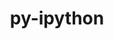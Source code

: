 ---
title: "py-ipython"
layout: cache
categories: [package, develop]
meta: {"compilers": ["gcc@=11.1.0", "gcc@=11.4.0", "gcc@=9.4.0", "oneapi@=2024.2.1"], "num_specs": 81, "num_specs_by_stack": {"data-vis-sdk": 5, "e4s": 30, "e4s-neoverse-v2": 10, "e4s-neoverse_v1": 9, "e4s-oneapi": 22, "e4s-power": 4, "root": 81}, "oss": ["ubuntu20.04", "ubuntu22.04"], "platforms": ["linux"], "stacks": ["data-vis-sdk", "e4s", "e4s-neoverse-v2", "e4s-neoverse_v1", "e4s-oneapi", "e4s-power", "root"], "targets": ["neoverse_v1", "neoverse_v2", "ppc64le", "x86_64_v3"], "versions": ["7.21.0", "8.18.1", "8.28.0"]}
spec_details: [{"compiler": "gcc@=11.4.0", "hash": "24v6g5yla5mfqgiblx5nmx6kgj5lvadx", "os": "ubuntu22.04", "platform": "linux", "size": "-", "stacks": ["e4s-neoverse-v2", "root"], "tarball": "https://binaries.spack.io/develop/build_cache/linux-ubuntu22.04-neoverse_v2/gcc-11.4.0/py-ipython-8.28.0/linux-ubuntu22.04-neoverse_v2-gcc-11.4.0-py-ipython-8.28.0-24v6g5yla5mfqgiblx5nmx6kgj5lvadx.spack", "target": "neoverse_v2", "variants": ["build_system=python_pip"], "versions": ["8.28.0"]}, {"compiler": "gcc@=11.4.0", "hash": "2gbsisauxjd337zwvfcnqtqodb526w4s", "os": "ubuntu22.04", "platform": "linux", "size": "-", "stacks": ["e4s-neoverse-v2", "root"], "tarball": "https://binaries.spack.io/develop/build_cache/linux-ubuntu22.04-neoverse_v2/gcc-11.4.0/py-ipython-8.28.0/linux-ubuntu22.04-neoverse_v2-gcc-11.4.0-py-ipython-8.28.0-2gbsisauxjd337zwvfcnqtqodb526w4s.spack", "target": "neoverse_v2", "variants": ["build_system=python_pip"], "versions": ["8.28.0"]}, {"compiler": "gcc@=11.4.0", "hash": "32vkjhyssfyabcik2jjdssjliknesm75", "os": "ubuntu22.04", "platform": "linux", "size": "-", "stacks": ["e4s", "root"], "tarball": "https://binaries.spack.io/develop/build_cache/linux-ubuntu22.04-x86_64_v3/gcc-11.4.0/py-ipython-8.28.0/linux-ubuntu22.04-x86_64_v3-gcc-11.4.0-py-ipython-8.28.0-32vkjhyssfyabcik2jjdssjliknesm75.spack", "target": "x86_64_v3", "variants": ["build_system=python_pip"], "versions": ["8.28.0"]}, {"compiler": "gcc@=11.4.0", "hash": "3xk6uy5axr6qraznwzk3b4be2djlywpi", "os": "ubuntu22.04", "platform": "linux", "size": "-", "stacks": ["e4s", "root"], "tarball": "https://binaries.spack.io/develop/build_cache/linux-ubuntu22.04-x86_64_v3/gcc-11.4.0/py-ipython-8.28.0/linux-ubuntu22.04-x86_64_v3-gcc-11.4.0-py-ipython-8.28.0-3xk6uy5axr6qraznwzk3b4be2djlywpi.spack", "target": "x86_64_v3", "variants": ["build_system=python_pip"], "versions": ["8.28.0"]}, {"compiler": "gcc@=11.4.0", "hash": "43stpfxeojddhs6ckteh5qoyh4rpdpxw", "os": "ubuntu22.04", "platform": "linux", "size": "-", "stacks": ["e4s-neoverse_v1", "root"], "tarball": "https://binaries.spack.io/develop/build_cache/linux-ubuntu22.04-neoverse_v1/gcc-11.4.0/py-ipython-8.18.1/linux-ubuntu22.04-neoverse_v1-gcc-11.4.0-py-ipython-8.18.1-43stpfxeojddhs6ckteh5qoyh4rpdpxw.spack", "target": "neoverse_v1", "variants": ["build_system=python_pip"], "versions": ["8.18.1"]}, {"compiler": "gcc@=11.4.0", "hash": "4b5qonwf66w5o3poijiatxw6q23h4ocu", "os": "ubuntu22.04", "platform": "linux", "size": "-", "stacks": ["e4s-neoverse-v2", "root"], "tarball": "https://binaries.spack.io/develop/build_cache/linux-ubuntu22.04-neoverse_v2/gcc-11.4.0/py-ipython-8.28.0/linux-ubuntu22.04-neoverse_v2-gcc-11.4.0-py-ipython-8.28.0-4b5qonwf66w5o3poijiatxw6q23h4ocu.spack", "target": "neoverse_v2", "variants": ["build_system=python_pip"], "versions": ["8.28.0"]}, {"compiler": "gcc@=11.4.0", "hash": "4ejcb77cttvn6xi7vwrdldvswzqbuylx", "os": "ubuntu22.04", "platform": "linux", "size": "-", "stacks": ["e4s-neoverse_v1", "root"], "tarball": "https://binaries.spack.io/develop/build_cache/linux-ubuntu22.04-neoverse_v1/gcc-11.4.0/py-ipython-8.18.1/linux-ubuntu22.04-neoverse_v1-gcc-11.4.0-py-ipython-8.18.1-4ejcb77cttvn6xi7vwrdldvswzqbuylx.spack", "target": "neoverse_v1", "variants": ["build_system=python_pip"], "versions": ["8.18.1"]}, {"compiler": "oneapi@=2024.2.1", "hash": "4if5sb7vqbjujxp5rojbu3bwq2mno7tp", "os": "ubuntu22.04", "platform": "linux", "size": "-", "stacks": ["e4s-oneapi", "root"], "tarball": "https://binaries.spack.io/develop/build_cache/linux-ubuntu22.04-x86_64_v3/oneapi-2024.2.1/py-ipython-8.28.0/linux-ubuntu22.04-x86_64_v3-oneapi-2024.2.1-py-ipython-8.28.0-4if5sb7vqbjujxp5rojbu3bwq2mno7tp.spack", "target": "x86_64_v3", "variants": ["build_system=python_pip"], "versions": ["8.28.0"]}, {"compiler": "gcc@=11.4.0", "hash": "4ybnbizcnugs6ezbu5m7zgwrdepcgvtd", "os": "ubuntu22.04", "platform": "linux", "size": "-", "stacks": ["e4s", "root"], "tarball": "https://binaries.spack.io/develop/build_cache/linux-ubuntu22.04-x86_64_v3/gcc-11.4.0/py-ipython-8.28.0/linux-ubuntu22.04-x86_64_v3-gcc-11.4.0-py-ipython-8.28.0-4ybnbizcnugs6ezbu5m7zgwrdepcgvtd.spack", "target": "x86_64_v3", "variants": ["build_system=python_pip"], "versions": ["8.28.0"]}, {"compiler": "oneapi@=2024.2.1", "hash": "57spjozvpslofdwlepsivknwxzpuppvj", "os": "ubuntu22.04", "platform": "linux", "size": "-", "stacks": ["e4s-oneapi", "root"], "tarball": "https://binaries.spack.io/develop/build_cache/linux-ubuntu22.04-x86_64_v3/oneapi-2024.2.1/py-ipython-8.28.0/linux-ubuntu22.04-x86_64_v3-oneapi-2024.2.1-py-ipython-8.28.0-57spjozvpslofdwlepsivknwxzpuppvj.spack", "target": "x86_64_v3", "variants": ["build_system=python_pip"], "versions": ["8.28.0"]}, {"compiler": "gcc@=11.1.0", "hash": "5gs4k7nvh7sed7oy2gjfoig5jho5m7r2", "os": "ubuntu20.04", "platform": "linux", "size": "-", "stacks": ["data-vis-sdk", "root"], "tarball": "https://binaries.spack.io/develop/build_cache/linux-ubuntu20.04-x86_64_v3/gcc-11.1.0/py-ipython-8.28.0/linux-ubuntu20.04-x86_64_v3-gcc-11.1.0-py-ipython-8.28.0-5gs4k7nvh7sed7oy2gjfoig5jho5m7r2.spack", "target": "x86_64_v3", "variants": ["build_system=python_pip"], "versions": ["8.28.0"]}, {"compiler": "gcc@=9.4.0", "hash": "6fzsxnmj77bhvtzszjcm4wbr6in4eo3g", "os": "ubuntu20.04", "platform": "linux", "size": "-", "stacks": ["e4s-power", "root"], "tarball": "https://binaries.spack.io/develop/build_cache/linux-ubuntu20.04-ppc64le/gcc-9.4.0/py-ipython-8.28.0/linux-ubuntu20.04-ppc64le-gcc-9.4.0-py-ipython-8.28.0-6fzsxnmj77bhvtzszjcm4wbr6in4eo3g.spack", "target": "ppc64le", "variants": ["build_system=python_pip"], "versions": ["8.28.0"]}, {"compiler": "gcc@=11.4.0", "hash": "7lnhsvhc33purox33k3tuaw3lrlpj2xv", "os": "ubuntu22.04", "platform": "linux", "size": "-", "stacks": ["e4s-neoverse_v1", "root"], "tarball": "https://binaries.spack.io/develop/build_cache/linux-ubuntu22.04-neoverse_v1/gcc-11.4.0/py-ipython-8.18.1/linux-ubuntu22.04-neoverse_v1-gcc-11.4.0-py-ipython-8.18.1-7lnhsvhc33purox33k3tuaw3lrlpj2xv.spack", "target": "neoverse_v1", "variants": ["build_system=python_pip"], "versions": ["8.18.1"]}, {"compiler": "oneapi@=2024.2.1", "hash": "aldnwrtamujkvibhcppe7h4zwsncjdis", "os": "ubuntu22.04", "platform": "linux", "size": "-", "stacks": ["e4s-oneapi", "root"], "tarball": "https://binaries.spack.io/develop/build_cache/linux-ubuntu22.04-x86_64_v3/oneapi-2024.2.1/py-ipython-8.28.0/linux-ubuntu22.04-x86_64_v3-oneapi-2024.2.1-py-ipython-8.28.0-aldnwrtamujkvibhcppe7h4zwsncjdis.spack", "target": "x86_64_v3", "variants": ["build_system=python_pip"], "versions": ["8.28.0"]}, {"compiler": "gcc@=11.4.0", "hash": "amgkiz6bab43bvdnbte6nqmgbifqwegi", "os": "ubuntu22.04", "platform": "linux", "size": "-", "stacks": ["e4s", "root"], "tarball": "https://binaries.spack.io/develop/build_cache/linux-ubuntu22.04-x86_64_v3/gcc-11.4.0/py-ipython-8.28.0/linux-ubuntu22.04-x86_64_v3-gcc-11.4.0-py-ipython-8.28.0-amgkiz6bab43bvdnbte6nqmgbifqwegi.spack", "target": "x86_64_v3", "variants": ["build_system=python_pip"], "versions": ["8.28.0"]}, {"compiler": "gcc@=11.4.0", "hash": "b5ysuesjtzajeal227xb4gbp3xaxqwvl", "os": "ubuntu22.04", "platform": "linux", "size": "-", "stacks": ["e4s", "root"], "tarball": "https://binaries.spack.io/develop/build_cache/linux-ubuntu22.04-x86_64_v3/gcc-11.4.0/py-ipython-8.28.0/linux-ubuntu22.04-x86_64_v3-gcc-11.4.0-py-ipython-8.28.0-b5ysuesjtzajeal227xb4gbp3xaxqwvl.spack", "target": "x86_64_v3", "variants": ["build_system=python_pip"], "versions": ["8.28.0"]}, {"compiler": "gcc@=11.4.0", "hash": "cw5ee55wyinhubrd5xmsnskzuea6ipnl", "os": "ubuntu22.04", "platform": "linux", "size": "-", "stacks": ["e4s", "root"], "tarball": "https://binaries.spack.io/develop/build_cache/linux-ubuntu22.04-x86_64_v3/gcc-11.4.0/py-ipython-8.28.0/linux-ubuntu22.04-x86_64_v3-gcc-11.4.0-py-ipython-8.28.0-cw5ee55wyinhubrd5xmsnskzuea6ipnl.spack", "target": "x86_64_v3", "variants": ["build_system=python_pip"], "versions": ["8.28.0"]}, {"compiler": "gcc@=11.4.0", "hash": "cydx6oaroe5edoi3hr7a3bi744ziccvn", "os": "ubuntu22.04", "platform": "linux", "size": "-", "stacks": ["e4s", "root"], "tarball": "https://binaries.spack.io/develop/build_cache/linux-ubuntu22.04-x86_64_v3/gcc-11.4.0/py-ipython-8.28.0/linux-ubuntu22.04-x86_64_v3-gcc-11.4.0-py-ipython-8.28.0-cydx6oaroe5edoi3hr7a3bi744ziccvn.spack", "target": "x86_64_v3", "variants": ["build_system=python_pip"], "versions": ["8.28.0"]}, {"compiler": "gcc@=11.4.0", "hash": "d3ab3dji3lmmlju743367fqsnhmyrf4u", "os": "ubuntu22.04", "platform": "linux", "size": "-", "stacks": ["e4s", "root"], "tarball": "https://binaries.spack.io/develop/build_cache/linux-ubuntu22.04-x86_64_v3/gcc-11.4.0/py-ipython-8.28.0/linux-ubuntu22.04-x86_64_v3-gcc-11.4.0-py-ipython-8.28.0-d3ab3dji3lmmlju743367fqsnhmyrf4u.spack", "target": "x86_64_v3", "variants": ["build_system=python_pip"], "versions": ["8.28.0"]}, {"compiler": "oneapi@=2024.2.1", "hash": "d5fk6nycz44ue6mmpiu6z3rcv4aufdxi", "os": "ubuntu22.04", "platform": "linux", "size": "-", "stacks": ["e4s-oneapi", "root"], "tarball": "https://binaries.spack.io/develop/build_cache/linux-ubuntu22.04-x86_64_v3/oneapi-2024.2.1/py-ipython-8.28.0/linux-ubuntu22.04-x86_64_v3-oneapi-2024.2.1-py-ipython-8.28.0-d5fk6nycz44ue6mmpiu6z3rcv4aufdxi.spack", "target": "x86_64_v3", "variants": ["build_system=python_pip"], "versions": ["8.28.0"]}, {"compiler": "gcc@=11.1.0", "hash": "df6qemaakdvgouqz6i7nvztb2uufgba6", "os": "ubuntu20.04", "platform": "linux", "size": "-", "stacks": ["data-vis-sdk", "root"], "tarball": "https://binaries.spack.io/develop/build_cache/linux-ubuntu20.04-x86_64_v3/gcc-11.1.0/py-ipython-8.28.0/linux-ubuntu20.04-x86_64_v3-gcc-11.1.0-py-ipython-8.28.0-df6qemaakdvgouqz6i7nvztb2uufgba6.spack", "target": "x86_64_v3", "variants": ["build_system=python_pip"], "versions": ["8.28.0"]}, {"compiler": "gcc@=11.4.0", "hash": "dml7hc2xsdmeyajshomso4pmgn3obeka", "os": "ubuntu22.04", "platform": "linux", "size": "-", "stacks": ["e4s-neoverse-v2", "root"], "tarball": "https://binaries.spack.io/develop/build_cache/linux-ubuntu22.04-neoverse_v2/gcc-11.4.0/py-ipython-8.28.0/linux-ubuntu22.04-neoverse_v2-gcc-11.4.0-py-ipython-8.28.0-dml7hc2xsdmeyajshomso4pmgn3obeka.spack", "target": "neoverse_v2", "variants": ["build_system=python_pip"], "versions": ["8.28.0"]}, {"compiler": "oneapi@=2024.2.1", "hash": "dq6smotk622rn3j44gwnmmxrescpvl34", "os": "ubuntu22.04", "platform": "linux", "size": "-", "stacks": ["e4s-oneapi", "root"], "tarball": "https://binaries.spack.io/develop/build_cache/linux-ubuntu22.04-x86_64_v3/oneapi-2024.2.1/py-ipython-7.21.0/linux-ubuntu22.04-x86_64_v3-oneapi-2024.2.1-py-ipython-7.21.0-dq6smotk622rn3j44gwnmmxrescpvl34.spack", "target": "x86_64_v3", "variants": ["build_system=python_pip"], "versions": ["7.21.0"]}, {"compiler": "gcc@=11.4.0", "hash": "dsijjo4rmyma66jtfqzueqbwpkzie3pf", "os": "ubuntu22.04", "platform": "linux", "size": "-", "stacks": ["e4s-neoverse_v1", "root"], "tarball": "https://binaries.spack.io/develop/build_cache/linux-ubuntu22.04-neoverse_v1/gcc-11.4.0/py-ipython-8.18.1/linux-ubuntu22.04-neoverse_v1-gcc-11.4.0-py-ipython-8.18.1-dsijjo4rmyma66jtfqzueqbwpkzie3pf.spack", "target": "neoverse_v1", "variants": ["build_system=python_pip"], "versions": ["8.18.1"]}, {"compiler": "gcc@=11.4.0", "hash": "e4pux4pqhrjakc7gotc3fpiqyjx4qozd", "os": "ubuntu22.04", "platform": "linux", "size": "-", "stacks": ["e4s-neoverse-v2", "root"], "tarball": "https://binaries.spack.io/develop/build_cache/linux-ubuntu22.04-neoverse_v2/gcc-11.4.0/py-ipython-8.28.0/linux-ubuntu22.04-neoverse_v2-gcc-11.4.0-py-ipython-8.28.0-e4pux4pqhrjakc7gotc3fpiqyjx4qozd.spack", "target": "neoverse_v2", "variants": ["build_system=python_pip"], "versions": ["8.28.0"]}, {"compiler": "gcc@=11.4.0", "hash": "f5s52hkxgotfcmzi56dazh7i5qbcewje", "os": "ubuntu22.04", "platform": "linux", "size": "-", "stacks": ["e4s", "root"], "tarball": "https://binaries.spack.io/develop/build_cache/linux-ubuntu22.04-x86_64_v3/gcc-11.4.0/py-ipython-8.28.0/linux-ubuntu22.04-x86_64_v3-gcc-11.4.0-py-ipython-8.28.0-f5s52hkxgotfcmzi56dazh7i5qbcewje.spack", "target": "x86_64_v3", "variants": ["build_system=python_pip"], "versions": ["8.28.0"]}, {"compiler": "oneapi@=2024.2.1", "hash": "f7uuw2aa35neae4g6fcdyd4d3ew3nwhi", "os": "ubuntu22.04", "platform": "linux", "size": "-", "stacks": ["e4s-oneapi", "root"], "tarball": "https://binaries.spack.io/develop/build_cache/linux-ubuntu22.04-x86_64_v3/oneapi-2024.2.1/py-ipython-8.28.0/linux-ubuntu22.04-x86_64_v3-oneapi-2024.2.1-py-ipython-8.28.0-f7uuw2aa35neae4g6fcdyd4d3ew3nwhi.spack", "target": "x86_64_v3", "variants": ["build_system=python_pip"], "versions": ["8.28.0"]}, {"compiler": "gcc@=11.4.0", "hash": "fkr4paz6n2mwvwrdb46nhvwjdlxujije", "os": "ubuntu22.04", "platform": "linux", "size": "-", "stacks": ["e4s", "root"], "tarball": "https://binaries.spack.io/develop/build_cache/linux-ubuntu22.04-x86_64_v3/gcc-11.4.0/py-ipython-8.28.0/linux-ubuntu22.04-x86_64_v3-gcc-11.4.0-py-ipython-8.28.0-fkr4paz6n2mwvwrdb46nhvwjdlxujije.spack", "target": "x86_64_v3", "variants": ["build_system=python_pip"], "versions": ["8.28.0"]}, {"compiler": "gcc@=11.4.0", "hash": "fkt4yqg3z2u2sjxrqylzr2kjxpl4ukz3", "os": "ubuntu22.04", "platform": "linux", "size": "-", "stacks": ["e4s", "root"], "tarball": "https://binaries.spack.io/develop/build_cache/linux-ubuntu22.04-x86_64_v3/gcc-11.4.0/py-ipython-8.28.0/linux-ubuntu22.04-x86_64_v3-gcc-11.4.0-py-ipython-8.28.0-fkt4yqg3z2u2sjxrqylzr2kjxpl4ukz3.spack", "target": "x86_64_v3", "variants": ["build_system=python_pip"], "versions": ["8.28.0"]}, {"compiler": "oneapi@=2024.2.1", "hash": "fl2fvsyhky7u52lzeeu6eteygb34i4xr", "os": "ubuntu22.04", "platform": "linux", "size": "-", "stacks": ["e4s-oneapi", "root"], "tarball": "https://binaries.spack.io/develop/build_cache/linux-ubuntu22.04-x86_64_v3/oneapi-2024.2.1/py-ipython-8.28.0/linux-ubuntu22.04-x86_64_v3-oneapi-2024.2.1-py-ipython-8.28.0-fl2fvsyhky7u52lzeeu6eteygb34i4xr.spack", "target": "x86_64_v3", "variants": ["build_system=python_pip"], "versions": ["8.28.0"]}, {"compiler": "oneapi@=2024.2.1", "hash": "ge3fyq7vjrcq7rqfmqwcnhq2exadk7ei", "os": "ubuntu22.04", "platform": "linux", "size": "-", "stacks": ["e4s-oneapi", "root"], "tarball": "https://binaries.spack.io/develop/build_cache/linux-ubuntu22.04-x86_64_v3/oneapi-2024.2.1/py-ipython-8.28.0/linux-ubuntu22.04-x86_64_v3-oneapi-2024.2.1-py-ipython-8.28.0-ge3fyq7vjrcq7rqfmqwcnhq2exadk7ei.spack", "target": "x86_64_v3", "variants": ["build_system=python_pip"], "versions": ["8.28.0"]}, {"compiler": "gcc@=11.1.0", "hash": "gkxkk7jsud6nolvqfm57uo5hcusnvt3u", "os": "ubuntu20.04", "platform": "linux", "size": "-", "stacks": ["data-vis-sdk", "root"], "tarball": "https://binaries.spack.io/develop/build_cache/linux-ubuntu20.04-x86_64_v3/gcc-11.1.0/py-ipython-8.28.0/linux-ubuntu20.04-x86_64_v3-gcc-11.1.0-py-ipython-8.28.0-gkxkk7jsud6nolvqfm57uo5hcusnvt3u.spack", "target": "x86_64_v3", "variants": ["build_system=python_pip"], "versions": ["8.28.0"]}, {"compiler": "oneapi@=2024.2.1", "hash": "ijpflfuoah5yw5uziuxhey5xeyj25h2p", "os": "ubuntu22.04", "platform": "linux", "size": "-", "stacks": ["e4s-oneapi", "root"], "tarball": "https://binaries.spack.io/develop/build_cache/linux-ubuntu22.04-x86_64_v3/oneapi-2024.2.1/py-ipython-8.28.0/linux-ubuntu22.04-x86_64_v3-oneapi-2024.2.1-py-ipython-8.28.0-ijpflfuoah5yw5uziuxhey5xeyj25h2p.spack", "target": "x86_64_v3", "variants": ["build_system=python_pip"], "versions": ["8.28.0"]}, {"compiler": "gcc@=11.1.0", "hash": "ilijloozk3vkxtda56yajfu6pkv4jfpr", "os": "ubuntu20.04", "platform": "linux", "size": "-", "stacks": ["root"], "tarball": "https://binaries.spack.io/develop/build_cache/linux-ubuntu20.04-x86_64_v3/gcc-11.1.0/py-ipython-8.28.0/linux-ubuntu20.04-x86_64_v3-gcc-11.1.0-py-ipython-8.28.0-ilijloozk3vkxtda56yajfu6pkv4jfpr.spack", "target": "x86_64_v3", "variants": ["build_system=python_pip"], "versions": ["8.28.0"]}, {"compiler": "gcc@=11.1.0", "hash": "ivapki4m3vcnqsmucn2ifg45j45zxabn", "os": "ubuntu20.04", "platform": "linux", "size": "-", "stacks": ["data-vis-sdk", "root"], "tarball": "https://binaries.spack.io/develop/build_cache/linux-ubuntu20.04-x86_64_v3/gcc-11.1.0/py-ipython-8.28.0/linux-ubuntu20.04-x86_64_v3-gcc-11.1.0-py-ipython-8.28.0-ivapki4m3vcnqsmucn2ifg45j45zxabn.spack", "target": "x86_64_v3", "variants": ["build_system=python_pip"], "versions": ["8.28.0"]}, {"compiler": "gcc@=11.4.0", "hash": "j4h3fmp33h2vhm7npsoxhxqmku5ei23v", "os": "ubuntu22.04", "platform": "linux", "size": "-", "stacks": ["e4s", "root"], "tarball": "https://binaries.spack.io/develop/build_cache/linux-ubuntu22.04-x86_64_v3/gcc-11.4.0/py-ipython-8.28.0/linux-ubuntu22.04-x86_64_v3-gcc-11.4.0-py-ipython-8.28.0-j4h3fmp33h2vhm7npsoxhxqmku5ei23v.spack", "target": "x86_64_v3", "variants": ["build_system=python_pip"], "versions": ["8.28.0"]}, {"compiler": "gcc@=11.4.0", "hash": "j4n4og3djmk2wiqzpvjl7ehrgdtcr2jv", "os": "ubuntu22.04", "platform": "linux", "size": "-", "stacks": ["e4s-neoverse-v2", "root"], "tarball": "https://binaries.spack.io/develop/build_cache/linux-ubuntu22.04-neoverse_v2/gcc-11.4.0/py-ipython-8.28.0/linux-ubuntu22.04-neoverse_v2-gcc-11.4.0-py-ipython-8.28.0-j4n4og3djmk2wiqzpvjl7ehrgdtcr2jv.spack", "target": "neoverse_v2", "variants": ["build_system=python_pip"], "versions": ["8.28.0"]}, {"compiler": "gcc@=11.4.0", "hash": "jcgjvtzhcsdmyfmdjrxkgpmcgjienhah", "os": "ubuntu22.04", "platform": "linux", "size": "-", "stacks": ["e4s", "root"], "tarball": "https://binaries.spack.io/develop/build_cache/linux-ubuntu22.04-x86_64_v3/gcc-11.4.0/py-ipython-8.28.0/linux-ubuntu22.04-x86_64_v3-gcc-11.4.0-py-ipython-8.28.0-jcgjvtzhcsdmyfmdjrxkgpmcgjienhah.spack", "target": "x86_64_v3", "variants": ["build_system=python_pip"], "versions": ["8.28.0"]}, {"compiler": "gcc@=11.4.0", "hash": "jfwbtvod2jrqmyxqx7gxuxd7zsrtu7vw", "os": "ubuntu22.04", "platform": "linux", "size": "-", "stacks": ["e4s", "root"], "tarball": "https://binaries.spack.io/develop/build_cache/linux-ubuntu22.04-x86_64_v3/gcc-11.4.0/py-ipython-8.28.0/linux-ubuntu22.04-x86_64_v3-gcc-11.4.0-py-ipython-8.28.0-jfwbtvod2jrqmyxqx7gxuxd7zsrtu7vw.spack", "target": "x86_64_v3", "variants": ["build_system=python_pip"], "versions": ["8.28.0"]}, {"compiler": "gcc@=11.4.0", "hash": "jvv53yhpx4ki6bscrduik5wq7nho2vu4", "os": "ubuntu22.04", "platform": "linux", "size": "-", "stacks": ["e4s-neoverse_v1", "root"], "tarball": "https://binaries.spack.io/develop/build_cache/linux-ubuntu22.04-neoverse_v1/gcc-11.4.0/py-ipython-8.18.1/linux-ubuntu22.04-neoverse_v1-gcc-11.4.0-py-ipython-8.18.1-jvv53yhpx4ki6bscrduik5wq7nho2vu4.spack", "target": "neoverse_v1", "variants": ["build_system=python_pip"], "versions": ["8.18.1"]}, {"compiler": "gcc@=9.4.0", "hash": "kafsumwgvzvxapii5df6vv6azkumqhhd", "os": "ubuntu20.04", "platform": "linux", "size": "-", "stacks": ["e4s-power", "root"], "tarball": "https://binaries.spack.io/develop/build_cache/linux-ubuntu20.04-ppc64le/gcc-9.4.0/py-ipython-8.28.0/linux-ubuntu20.04-ppc64le-gcc-9.4.0-py-ipython-8.28.0-kafsumwgvzvxapii5df6vv6azkumqhhd.spack", "target": "ppc64le", "variants": ["build_system=python_pip"], "versions": ["8.28.0"]}, {"compiler": "gcc@=11.4.0", "hash": "kbfpvnb7rctemynyer6wnlt7mt3ce6po", "os": "ubuntu22.04", "platform": "linux", "size": "-", "stacks": ["e4s-neoverse-v2", "root"], "tarball": "https://binaries.spack.io/develop/build_cache/linux-ubuntu22.04-neoverse_v2/gcc-11.4.0/py-ipython-8.28.0/linux-ubuntu22.04-neoverse_v2-gcc-11.4.0-py-ipython-8.28.0-kbfpvnb7rctemynyer6wnlt7mt3ce6po.spack", "target": "neoverse_v2", "variants": ["build_system=python_pip"], "versions": ["8.28.0"]}, {"compiler": "gcc@=11.4.0", "hash": "kiv76p3azqbbye6ku5s3jwpwacuvw6id", "os": "ubuntu22.04", "platform": "linux", "size": "-", "stacks": ["e4s", "root"], "tarball": "https://binaries.spack.io/develop/build_cache/linux-ubuntu22.04-x86_64_v3/gcc-11.4.0/py-ipython-8.28.0/linux-ubuntu22.04-x86_64_v3-gcc-11.4.0-py-ipython-8.28.0-kiv76p3azqbbye6ku5s3jwpwacuvw6id.spack", "target": "x86_64_v3", "variants": ["build_system=python_pip"], "versions": ["8.28.0"]}, {"compiler": "gcc@=11.4.0", "hash": "ksmn6bwj5o3clv7hbchsiuiz6ctwz5a4", "os": "ubuntu22.04", "platform": "linux", "size": "-", "stacks": ["e4s", "root"], "tarball": "https://binaries.spack.io/develop/build_cache/linux-ubuntu22.04-x86_64_v3/gcc-11.4.0/py-ipython-8.28.0/linux-ubuntu22.04-x86_64_v3-gcc-11.4.0-py-ipython-8.28.0-ksmn6bwj5o3clv7hbchsiuiz6ctwz5a4.spack", "target": "x86_64_v3", "variants": ["build_system=python_pip"], "versions": ["8.28.0"]}, {"compiler": "gcc@=11.4.0", "hash": "ktjl2knlxm6tcigr3ehyd5oywtdy22yx", "os": "ubuntu22.04", "platform": "linux", "size": "-", "stacks": ["e4s-neoverse_v1", "root"], "tarball": "https://binaries.spack.io/develop/build_cache/linux-ubuntu22.04-neoverse_v1/gcc-11.4.0/py-ipython-8.18.1/linux-ubuntu22.04-neoverse_v1-gcc-11.4.0-py-ipython-8.18.1-ktjl2knlxm6tcigr3ehyd5oywtdy22yx.spack", "target": "neoverse_v1", "variants": ["build_system=python_pip"], "versions": ["8.18.1"]}, {"compiler": "oneapi@=2024.2.1", "hash": "kzyddtlxibocnh4xkc6hyxalfdkhl45s", "os": "ubuntu22.04", "platform": "linux", "size": "-", "stacks": ["e4s-oneapi", "root"], "tarball": "https://binaries.spack.io/develop/build_cache/linux-ubuntu22.04-x86_64_v3/oneapi-2024.2.1/py-ipython-8.28.0/linux-ubuntu22.04-x86_64_v3-oneapi-2024.2.1-py-ipython-8.28.0-kzyddtlxibocnh4xkc6hyxalfdkhl45s.spack", "target": "x86_64_v3", "variants": ["build_system=python_pip"], "versions": ["8.28.0"]}, {"compiler": "oneapi@=2024.2.1", "hash": "l57coy7kn4lybajyyg2hq5xwhph4kp4z", "os": "ubuntu22.04", "platform": "linux", "size": "-", "stacks": ["e4s-oneapi", "root"], "tarball": "https://binaries.spack.io/develop/build_cache/linux-ubuntu22.04-x86_64_v3/oneapi-2024.2.1/py-ipython-7.21.0/linux-ubuntu22.04-x86_64_v3-oneapi-2024.2.1-py-ipython-7.21.0-l57coy7kn4lybajyyg2hq5xwhph4kp4z.spack", "target": "x86_64_v3", "variants": ["build_system=python_pip"], "versions": ["7.21.0"]}, {"compiler": "gcc@=11.4.0", "hash": "mawzvblp67mnv76pe4qrvhzq2ei3pcny", "os": "ubuntu22.04", "platform": "linux", "size": "-", "stacks": ["e4s", "root"], "tarball": "https://binaries.spack.io/develop/build_cache/linux-ubuntu22.04-x86_64_v3/gcc-11.4.0/py-ipython-8.28.0/linux-ubuntu22.04-x86_64_v3-gcc-11.4.0-py-ipython-8.28.0-mawzvblp67mnv76pe4qrvhzq2ei3pcny.spack", "target": "x86_64_v3", "variants": ["build_system=python_pip"], "versions": ["8.28.0"]}, {"compiler": "gcc@=11.4.0", "hash": "me4ue3bozgn3fo47hsruuaam7b34gvt2", "os": "ubuntu22.04", "platform": "linux", "size": "-", "stacks": ["e4s", "root"], "tarball": "https://binaries.spack.io/develop/build_cache/linux-ubuntu22.04-x86_64_v3/gcc-11.4.0/py-ipython-8.28.0/linux-ubuntu22.04-x86_64_v3-gcc-11.4.0-py-ipython-8.28.0-me4ue3bozgn3fo47hsruuaam7b34gvt2.spack", "target": "x86_64_v3", "variants": ["build_system=python_pip"], "versions": ["8.28.0"]}, {"compiler": "gcc@=11.4.0", "hash": "mva3zinanwxdqkq36ck7jyx3sfgac2br", "os": "ubuntu22.04", "platform": "linux", "size": "-", "stacks": ["e4s-neoverse-v2", "root"], "tarball": "https://binaries.spack.io/develop/build_cache/linux-ubuntu22.04-neoverse_v2/gcc-11.4.0/py-ipython-8.28.0/linux-ubuntu22.04-neoverse_v2-gcc-11.4.0-py-ipython-8.28.0-mva3zinanwxdqkq36ck7jyx3sfgac2br.spack", "target": "neoverse_v2", "variants": ["build_system=python_pip"], "versions": ["8.28.0"]}, {"compiler": "oneapi@=2024.2.1", "hash": "mygrdbp23immx6daxt2hm2abr6cpafuf", "os": "ubuntu22.04", "platform": "linux", "size": "-", "stacks": ["e4s-oneapi", "root"], "tarball": "https://binaries.spack.io/develop/build_cache/linux-ubuntu22.04-x86_64_v3/oneapi-2024.2.1/py-ipython-8.28.0/linux-ubuntu22.04-x86_64_v3-oneapi-2024.2.1-py-ipython-8.28.0-mygrdbp23immx6daxt2hm2abr6cpafuf.spack", "target": "x86_64_v3", "variants": ["build_system=python_pip"], "versions": ["8.28.0"]}, {"compiler": "gcc@=11.4.0", "hash": "na7dfhsk3gtfuvly732mny7rt3urddrs", "os": "ubuntu22.04", "platform": "linux", "size": "-", "stacks": ["e4s", "root"], "tarball": "https://binaries.spack.io/develop/build_cache/linux-ubuntu22.04-x86_64_v3/gcc-11.4.0/py-ipython-8.28.0/linux-ubuntu22.04-x86_64_v3-gcc-11.4.0-py-ipython-8.28.0-na7dfhsk3gtfuvly732mny7rt3urddrs.spack", "target": "x86_64_v3", "variants": ["build_system=python_pip"], "versions": ["8.28.0"]}, {"compiler": "gcc@=11.4.0", "hash": "ngp6llhu3kxf4kavxcxc4trwjkfmtg5k", "os": "ubuntu22.04", "platform": "linux", "size": "-", "stacks": ["e4s", "root"], "tarball": "https://binaries.spack.io/develop/build_cache/linux-ubuntu22.04-x86_64_v3/gcc-11.4.0/py-ipython-8.28.0/linux-ubuntu22.04-x86_64_v3-gcc-11.4.0-py-ipython-8.28.0-ngp6llhu3kxf4kavxcxc4trwjkfmtg5k.spack", "target": "x86_64_v3", "variants": ["build_system=python_pip"], "versions": ["8.28.0"]}, {"compiler": "gcc@=9.4.0", "hash": "o6zvslzmol6hzg4oxjqdqnxal4bt23gp", "os": "ubuntu20.04", "platform": "linux", "size": "-", "stacks": ["e4s-power", "root"], "tarball": "https://binaries.spack.io/develop/build_cache/linux-ubuntu20.04-ppc64le/gcc-9.4.0/py-ipython-8.28.0/linux-ubuntu20.04-ppc64le-gcc-9.4.0-py-ipython-8.28.0-o6zvslzmol6hzg4oxjqdqnxal4bt23gp.spack", "target": "ppc64le", "variants": ["build_system=python_pip"], "versions": ["8.28.0"]}, {"compiler": "gcc@=11.4.0", "hash": "ouoifioovq5b5oa5ca4hs37rpcf5amf2", "os": "ubuntu22.04", "platform": "linux", "size": "-", "stacks": ["e4s", "root"], "tarball": "https://binaries.spack.io/develop/build_cache/linux-ubuntu22.04-x86_64_v3/gcc-11.4.0/py-ipython-8.28.0/linux-ubuntu22.04-x86_64_v3-gcc-11.4.0-py-ipython-8.28.0-ouoifioovq5b5oa5ca4hs37rpcf5amf2.spack", "target": "x86_64_v3", "variants": ["build_system=python_pip"], "versions": ["8.28.0"]}, {"compiler": "gcc@=11.4.0", "hash": "p7l4o4ja4a2bjv3jdv3f4m4u5l43b2jj", "os": "ubuntu22.04", "platform": "linux", "size": "-", "stacks": ["e4s", "root"], "tarball": "https://binaries.spack.io/develop/build_cache/linux-ubuntu22.04-x86_64_v3/gcc-11.4.0/py-ipython-8.28.0/linux-ubuntu22.04-x86_64_v3-gcc-11.4.0-py-ipython-8.28.0-p7l4o4ja4a2bjv3jdv3f4m4u5l43b2jj.spack", "target": "x86_64_v3", "variants": ["build_system=python_pip"], "versions": ["8.28.0"]}, {"compiler": "gcc@=11.4.0", "hash": "p7lzu3gdlonktva4hvybmlitdl3dkuia", "os": "ubuntu22.04", "platform": "linux", "size": "-", "stacks": ["e4s", "root"], "tarball": "https://binaries.spack.io/develop/build_cache/linux-ubuntu22.04-x86_64_v3/gcc-11.4.0/py-ipython-8.28.0/linux-ubuntu22.04-x86_64_v3-gcc-11.4.0-py-ipython-8.28.0-p7lzu3gdlonktva4hvybmlitdl3dkuia.spack", "target": "x86_64_v3", "variants": ["build_system=python_pip"], "versions": ["8.28.0"]}, {"compiler": "gcc@=11.4.0", "hash": "pmvenrqibqpamwjxh7iruzbd6bghaxoj", "os": "ubuntu22.04", "platform": "linux", "size": "-", "stacks": ["e4s", "root"], "tarball": "https://binaries.spack.io/develop/build_cache/linux-ubuntu22.04-x86_64_v3/gcc-11.4.0/py-ipython-8.28.0/linux-ubuntu22.04-x86_64_v3-gcc-11.4.0-py-ipython-8.28.0-pmvenrqibqpamwjxh7iruzbd6bghaxoj.spack", "target": "x86_64_v3", "variants": ["build_system=python_pip"], "versions": ["8.28.0"]}, {"compiler": "oneapi@=2024.2.1", "hash": "pt7x2xvl3zowzba5nxf5vbspwa2d7yrr", "os": "ubuntu22.04", "platform": "linux", "size": "-", "stacks": ["e4s-oneapi", "root"], "tarball": "https://binaries.spack.io/develop/build_cache/linux-ubuntu22.04-x86_64_v3/oneapi-2024.2.1/py-ipython-8.28.0/linux-ubuntu22.04-x86_64_v3-oneapi-2024.2.1-py-ipython-8.28.0-pt7x2xvl3zowzba5nxf5vbspwa2d7yrr.spack", "target": "x86_64_v3", "variants": ["build_system=python_pip"], "versions": ["8.28.0"]}, {"compiler": "gcc@=11.4.0", "hash": "q4y2voitimp6h2kfm2glxtnmjiadh3bv", "os": "ubuntu22.04", "platform": "linux", "size": "-", "stacks": ["e4s-neoverse-v2", "root"], "tarball": "https://binaries.spack.io/develop/build_cache/linux-ubuntu22.04-neoverse_v2/gcc-11.4.0/py-ipython-8.28.0/linux-ubuntu22.04-neoverse_v2-gcc-11.4.0-py-ipython-8.28.0-q4y2voitimp6h2kfm2glxtnmjiadh3bv.spack", "target": "neoverse_v2", "variants": ["build_system=python_pip"], "versions": ["8.28.0"]}, {"compiler": "oneapi@=2024.2.1", "hash": "qivov7zvcmbnkmvxosvmlxlf7e7nksvx", "os": "ubuntu22.04", "platform": "linux", "size": "-", "stacks": ["e4s-oneapi", "root"], "tarball": "https://binaries.spack.io/develop/build_cache/linux-ubuntu22.04-x86_64_v3/oneapi-2024.2.1/py-ipython-8.28.0/linux-ubuntu22.04-x86_64_v3-oneapi-2024.2.1-py-ipython-8.28.0-qivov7zvcmbnkmvxosvmlxlf7e7nksvx.spack", "target": "x86_64_v3", "variants": ["build_system=python_pip"], "versions": ["8.28.0"]}, {"compiler": "gcc@=11.4.0", "hash": "qmrorkuujjcuwr4z5vhqylu7igu7rxwd", "os": "ubuntu22.04", "platform": "linux", "size": "-", "stacks": ["e4s", "root"], "tarball": "https://binaries.spack.io/develop/build_cache/linux-ubuntu22.04-x86_64_v3/gcc-11.4.0/py-ipython-8.28.0/linux-ubuntu22.04-x86_64_v3-gcc-11.4.0-py-ipython-8.28.0-qmrorkuujjcuwr4z5vhqylu7igu7rxwd.spack", "target": "x86_64_v3", "variants": ["build_system=python_pip"], "versions": ["8.28.0"]}, {"compiler": "gcc@=11.4.0", "hash": "qnmmzgdypvafcqxvqzy36bun56ephm3f", "os": "ubuntu22.04", "platform": "linux", "size": "-", "stacks": ["e4s-neoverse_v1", "root"], "tarball": "https://binaries.spack.io/develop/build_cache/linux-ubuntu22.04-neoverse_v1/gcc-11.4.0/py-ipython-8.18.1/linux-ubuntu22.04-neoverse_v1-gcc-11.4.0-py-ipython-8.18.1-qnmmzgdypvafcqxvqzy36bun56ephm3f.spack", "target": "neoverse_v1", "variants": ["build_system=python_pip"], "versions": ["8.18.1"]}, {"compiler": "oneapi@=2024.2.1", "hash": "r33j3nm6lkncmwshilpn3zhmth2g3d2d", "os": "ubuntu22.04", "platform": "linux", "size": "-", "stacks": ["e4s-oneapi", "root"], "tarball": "https://binaries.spack.io/develop/build_cache/linux-ubuntu22.04-x86_64_v3/oneapi-2024.2.1/py-ipython-8.28.0/linux-ubuntu22.04-x86_64_v3-oneapi-2024.2.1-py-ipython-8.28.0-r33j3nm6lkncmwshilpn3zhmth2g3d2d.spack", "target": "x86_64_v3", "variants": ["build_system=python_pip"], "versions": ["8.28.0"]}, {"compiler": "oneapi@=2024.2.1", "hash": "r6jktb72pif27ykacwwgra4mmrzb7uqz", "os": "ubuntu22.04", "platform": "linux", "size": "-", "stacks": ["e4s-oneapi", "root"], "tarball": "https://binaries.spack.io/develop/build_cache/linux-ubuntu22.04-x86_64_v3/oneapi-2024.2.1/py-ipython-8.28.0/linux-ubuntu22.04-x86_64_v3-oneapi-2024.2.1-py-ipython-8.28.0-r6jktb72pif27ykacwwgra4mmrzb7uqz.spack", "target": "x86_64_v3", "variants": ["build_system=python_pip"], "versions": ["8.28.0"]}, {"compiler": "gcc@=9.4.0", "hash": "rtb3ljov7h65uhyh37fc54hjq4kl6cy5", "os": "ubuntu20.04", "platform": "linux", "size": "-", "stacks": ["e4s-power", "root"], "tarball": "https://binaries.spack.io/develop/build_cache/linux-ubuntu20.04-ppc64le/gcc-9.4.0/py-ipython-8.28.0/linux-ubuntu20.04-ppc64le-gcc-9.4.0-py-ipython-8.28.0-rtb3ljov7h65uhyh37fc54hjq4kl6cy5.spack", "target": "ppc64le", "variants": ["build_system=python_pip"], "versions": ["8.28.0"]}, {"compiler": "gcc@=11.4.0", "hash": "s6qacgnx3m4xk3fcs4as4ckkok4grwj4", "os": "ubuntu22.04", "platform": "linux", "size": "-", "stacks": ["e4s-neoverse_v1", "root"], "tarball": "https://binaries.spack.io/develop/build_cache/linux-ubuntu22.04-neoverse_v1/gcc-11.4.0/py-ipython-8.18.1/linux-ubuntu22.04-neoverse_v1-gcc-11.4.0-py-ipython-8.18.1-s6qacgnx3m4xk3fcs4as4ckkok4grwj4.spack", "target": "neoverse_v1", "variants": ["build_system=python_pip"], "versions": ["8.18.1"]}, {"compiler": "oneapi@=2024.2.1", "hash": "s6yun3yhkk65tmpvyqhgqaup6qpytcup", "os": "ubuntu22.04", "platform": "linux", "size": "-", "stacks": ["e4s-oneapi", "root"], "tarball": "https://binaries.spack.io/develop/build_cache/linux-ubuntu22.04-x86_64_v3/oneapi-2024.2.1/py-ipython-8.28.0/linux-ubuntu22.04-x86_64_v3-oneapi-2024.2.1-py-ipython-8.28.0-s6yun3yhkk65tmpvyqhgqaup6qpytcup.spack", "target": "x86_64_v3", "variants": ["build_system=python_pip"], "versions": ["8.28.0"]}, {"compiler": "gcc@=11.4.0", "hash": "scmvmxw5whiytk7uuuldgkppondqh3wp", "os": "ubuntu22.04", "platform": "linux", "size": "-", "stacks": ["e4s", "root"], "tarball": "https://binaries.spack.io/develop/build_cache/linux-ubuntu22.04-x86_64_v3/gcc-11.4.0/py-ipython-8.28.0/linux-ubuntu22.04-x86_64_v3-gcc-11.4.0-py-ipython-8.28.0-scmvmxw5whiytk7uuuldgkppondqh3wp.spack", "target": "x86_64_v3", "variants": ["build_system=python_pip"], "versions": ["8.28.0"]}, {"compiler": "gcc@=11.4.0", "hash": "swuqoukip37arz4cgh6m2jdzs77l6gzb", "os": "ubuntu22.04", "platform": "linux", "size": "-", "stacks": ["e4s-neoverse-v2", "root"], "tarball": "https://binaries.spack.io/develop/build_cache/linux-ubuntu22.04-neoverse_v2/gcc-11.4.0/py-ipython-8.28.0/linux-ubuntu22.04-neoverse_v2-gcc-11.4.0-py-ipython-8.28.0-swuqoukip37arz4cgh6m2jdzs77l6gzb.spack", "target": "neoverse_v2", "variants": ["build_system=python_pip"], "versions": ["8.28.0"]}, {"compiler": "gcc@=11.1.0", "hash": "sxx6yar3qbs7jpbqqbbuxzw723z47cmd", "os": "ubuntu20.04", "platform": "linux", "size": "-", "stacks": ["data-vis-sdk", "root"], "tarball": "https://binaries.spack.io/develop/build_cache/linux-ubuntu20.04-x86_64_v3/gcc-11.1.0/py-ipython-8.28.0/linux-ubuntu20.04-x86_64_v3-gcc-11.1.0-py-ipython-8.28.0-sxx6yar3qbs7jpbqqbbuxzw723z47cmd.spack", "target": "x86_64_v3", "variants": ["build_system=python_pip"], "versions": ["8.28.0"]}, {"compiler": "oneapi@=2024.2.1", "hash": "t7vnddedlydold5m3uq5nhkmdmlikcnx", "os": "ubuntu22.04", "platform": "linux", "size": "-", "stacks": ["e4s-oneapi", "root"], "tarball": "https://binaries.spack.io/develop/build_cache/linux-ubuntu22.04-x86_64_v3/oneapi-2024.2.1/py-ipython-8.28.0/linux-ubuntu22.04-x86_64_v3-oneapi-2024.2.1-py-ipython-8.28.0-t7vnddedlydold5m3uq5nhkmdmlikcnx.spack", "target": "x86_64_v3", "variants": ["build_system=python_pip"], "versions": ["8.28.0"]}, {"compiler": "gcc@=11.4.0", "hash": "tazsqs4kw6deihzrsbtaquhzj3byabj4", "os": "ubuntu22.04", "platform": "linux", "size": "-", "stacks": ["e4s", "root"], "tarball": "https://binaries.spack.io/develop/build_cache/linux-ubuntu22.04-x86_64_v3/gcc-11.4.0/py-ipython-8.28.0/linux-ubuntu22.04-x86_64_v3-gcc-11.4.0-py-ipython-8.28.0-tazsqs4kw6deihzrsbtaquhzj3byabj4.spack", "target": "x86_64_v3", "variants": ["build_system=python_pip"], "versions": ["8.28.0"]}, {"compiler": "oneapi@=2024.2.1", "hash": "ugswo67t57tj4ihdrqbn7muo5iginmsh", "os": "ubuntu22.04", "platform": "linux", "size": "-", "stacks": ["e4s-oneapi", "root"], "tarball": "https://binaries.spack.io/develop/build_cache/linux-ubuntu22.04-x86_64_v3/oneapi-2024.2.1/py-ipython-7.21.0/linux-ubuntu22.04-x86_64_v3-oneapi-2024.2.1-py-ipython-7.21.0-ugswo67t57tj4ihdrqbn7muo5iginmsh.spack", "target": "x86_64_v3", "variants": ["build_system=python_pip"], "versions": ["7.21.0"]}, {"compiler": "gcc@=11.4.0", "hash": "ukqq6nix5fkuep5kslsxj4fohtmokpad", "os": "ubuntu22.04", "platform": "linux", "size": "-", "stacks": ["e4s", "root"], "tarball": "https://binaries.spack.io/develop/build_cache/linux-ubuntu22.04-x86_64_v3/gcc-11.4.0/py-ipython-8.28.0/linux-ubuntu22.04-x86_64_v3-gcc-11.4.0-py-ipython-8.28.0-ukqq6nix5fkuep5kslsxj4fohtmokpad.spack", "target": "x86_64_v3", "variants": ["build_system=python_pip"], "versions": ["8.28.0"]}, {"compiler": "oneapi@=2024.2.1", "hash": "vzrqoqrlwub4jfr35bzgt7tlm5eno3rd", "os": "ubuntu22.04", "platform": "linux", "size": "-", "stacks": ["e4s-oneapi", "root"], "tarball": "https://binaries.spack.io/develop/build_cache/linux-ubuntu22.04-x86_64_v3/oneapi-2024.2.1/py-ipython-8.28.0/linux-ubuntu22.04-x86_64_v3-oneapi-2024.2.1-py-ipython-8.28.0-vzrqoqrlwub4jfr35bzgt7tlm5eno3rd.spack", "target": "x86_64_v3", "variants": ["build_system=python_pip"], "versions": ["8.28.0"]}, {"compiler": "oneapi@=2024.2.1", "hash": "w7ekjbzaxjcxfgdbeatokr3ug7irgi63", "os": "ubuntu22.04", "platform": "linux", "size": "-", "stacks": ["e4s-oneapi", "root"], "tarball": "https://binaries.spack.io/develop/build_cache/linux-ubuntu22.04-x86_64_v3/oneapi-2024.2.1/py-ipython-8.28.0/linux-ubuntu22.04-x86_64_v3-oneapi-2024.2.1-py-ipython-8.28.0-w7ekjbzaxjcxfgdbeatokr3ug7irgi63.spack", "target": "x86_64_v3", "variants": ["build_system=python_pip"], "versions": ["8.28.0"]}, {"compiler": "gcc@=11.4.0", "hash": "x6w4dxuwhfb6p3jfcle3rzxz3kalw4ub", "os": "ubuntu22.04", "platform": "linux", "size": "-", "stacks": ["e4s-neoverse_v1", "root"], "tarball": "https://binaries.spack.io/develop/build_cache/linux-ubuntu22.04-neoverse_v1/gcc-11.4.0/py-ipython-8.18.1/linux-ubuntu22.04-neoverse_v1-gcc-11.4.0-py-ipython-8.18.1-x6w4dxuwhfb6p3jfcle3rzxz3kalw4ub.spack", "target": "neoverse_v1", "variants": ["build_system=python_pip"], "versions": ["8.18.1"]}, {"compiler": "oneapi@=2024.2.1", "hash": "xmdqwbf24yp53ibsgb7grfxq5pylkdgg", "os": "ubuntu22.04", "platform": "linux", "size": "-", "stacks": ["e4s-oneapi", "root"], "tarball": "https://binaries.spack.io/develop/build_cache/linux-ubuntu22.04-x86_64_v3/oneapi-2024.2.1/py-ipython-8.28.0/linux-ubuntu22.04-x86_64_v3-oneapi-2024.2.1-py-ipython-8.28.0-xmdqwbf24yp53ibsgb7grfxq5pylkdgg.spack", "target": "x86_64_v3", "variants": ["build_system=python_pip"], "versions": ["8.28.0"]}, {"compiler": "gcc@=11.4.0", "hash": "ycqz6wzodksxz3w7qsmi6ftdmiax4pyr", "os": "ubuntu22.04", "platform": "linux", "size": "-", "stacks": ["e4s", "root"], "tarball": "https://binaries.spack.io/develop/build_cache/linux-ubuntu22.04-x86_64_v3/gcc-11.4.0/py-ipython-8.28.0/linux-ubuntu22.04-x86_64_v3-gcc-11.4.0-py-ipython-8.28.0-ycqz6wzodksxz3w7qsmi6ftdmiax4pyr.spack", "target": "x86_64_v3", "variants": ["build_system=python_pip"], "versions": ["8.28.0"]}, {"compiler": "gcc@=11.4.0", "hash": "zgcucj244xndp4mllwgta2wr3agub335", "os": "ubuntu22.04", "platform": "linux", "size": "-", "stacks": ["e4s", "root"], "tarball": "https://binaries.spack.io/develop/build_cache/linux-ubuntu22.04-x86_64_v3/gcc-11.4.0/py-ipython-8.28.0/linux-ubuntu22.04-x86_64_v3-gcc-11.4.0-py-ipython-8.28.0-zgcucj244xndp4mllwgta2wr3agub335.spack", "target": "x86_64_v3", "variants": ["build_system=python_pip"], "versions": ["8.28.0"]}]
---